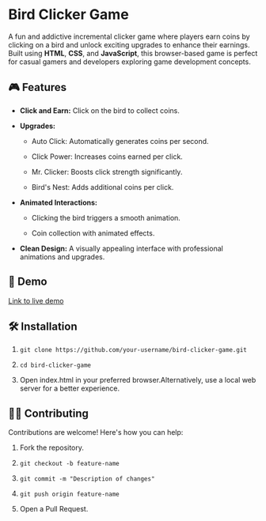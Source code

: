 **Bird Clicker Game**
=====================

A fun and addictive incremental clicker game where players earn coins by clicking on a bird and unlock exciting upgrades to enhance their earnings. Built using **HTML**, **CSS**, and **JavaScript**, this browser-based game is perfect for casual gamers and developers exploring game development concepts.

**🎮 Features**
---------------

*   **Click and Earn:** Click on the bird to collect coins.
    
*   **Upgrades:**
    
    *   Auto Click: Automatically generates coins per second.
        
    *   Click Power: Increases coins earned per click.
        
    *   Mr. Clicker: Boosts click strength significantly.
        
    *   Bird's Nest: Adds additional coins per click.
        
*   **Animated Interactions:**
    
    *   Clicking the bird triggers a smooth animation.
        
    *   Coin collection with animated effects.
        
*   **Clean Design:** A visually appealing interface with professional animations and upgrades.
    

**🚀 Demo**
-----------

[Link to live demo](https://muhammad-waqas1.github.io/Bird-Clicker-Game/)

**🛠️ Installation**
--------------------

1.  ```shell
    git clone https://github.com/your-username/bird-clicker-game.git
    
2.  ```shell
    cd bird-clicker-game
    
3.  Open index.html in your preferred browser.Alternatively, use a local web server for a better experience.
    

**👨‍💻 Contributing**
----------------------

Contributions are welcome! Here's how you can help:

1.  Fork the repository.
    
2.  ```shell
    git checkout -b feature-name
    
3.  ```shell
    git commit -m "Description of changes"
    
4.  ```shell
    git push origin feature-name
    
5.  Open a Pull Request.
